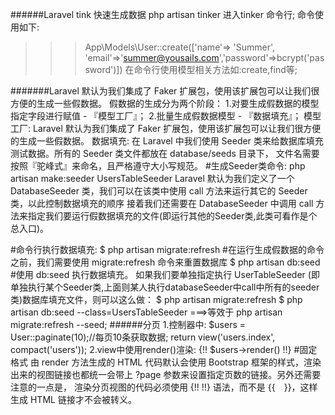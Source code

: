 ######Laravel tink 快速生成数据
php artisan tinker 进入tinker 命令行;
命令使用如下:
>>> App\Models\User::create(['name'=> 'Summer', 'email'=>'summer@yousails.com','password'=>bcrypt('password')])
在命令行使用模型相关方法如:create,find等;

#######Laravel 默认为我们集成了 Faker 扩展包，使用该扩展包可以让我们很方便的生成一些假数据。
假数据的生成分为两个阶段：
1.对要生成假数据的模型指定字段进行赋值 - 『模型工厂』；
2.批量生成假数据模型 - 『数据填充』；
模型工厂:
Laravel 默认为我们集成了 Faker 扩展包，使用该扩展包可以让我们很方便的生成一些假数据。
数据填充:
在 Laravel 中我们使用 Seeder 类来给数据库填充测试数据。所有的 Seeder 类文件都放在 database/seeds 目录下，
文件名需要按照『驼峰式』来命名，且严格遵守大小写规范。
#生成Seeder类命令:
php artisan make:seeder UsersTableSeeder
Laravel 默认为我们定义了一个 DatabaseSeeder 类，我们可以在该类中使用 call 方法来运行其它的 Seeder 类，以此控制数据填充的顺序
接着我们还需要在 DatabaseSeeder 中调用 call 方法来指定我们要运行假数据填充的文件(即运行其他的Seeder类,此类可看作是个总入口)。

#命令行执行数据填充:
$ php artisan migrate:refresh #在运行生成假数据的命令之前，我们需要使用 migrate:refresh 命令来重置数据库
$ php artisan db:seed #使用 db:seed 执行数据填充。
如果我们要单独指定执行 UserTableSeeder (即单独执行某个Seeder类,上面则某人执行databaseSeeder中call中所有的seeder类)数据库填充文件，则可以这么做：
$ php artisan migrate:refresh
$ php artisan db:seed --class=UsersTableSeeder
===>等效于 php artisan migrate:refresh --seed;
######分页
1.控制器中:
$users = User::paginate(10);//每页10条获取数据;
return view('users.index', compact('users'));
2.view中使用render()渲染:
{!! $users->render() !!} #固定格式
由 render 方法生成的 HTML 代码默认会使用 Bootstrap 框架的样式，渲染出来的视图链接也都统一会带上 ?page 参数来设置指定页数的链接。另外还需要注意的一点是，
渲染分页视图的代码必须使用 {!! !!} 语法，而不是 {{　}}，这样生成 HTML 链接才不会被转义。

